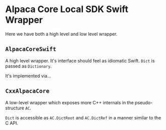 # Alpaca Core Local SDK Swift Wrapper

Here we have both a high level and low level wrapper.

## `AlpacaCoreSwift`

A high level wrapper. It's interface should feel as idiomatic Swift. `Dict` is passed as `Dictionary`.

It's implemented via...

## `CxxAlpacaCore`

A low-level wrapper which exposes more C++ internals in the pseudo-structure `AC`.

`Dict` is accessible as `AC.DictRoot` and `AC.DictRef` in a manner similar to the C API. 
